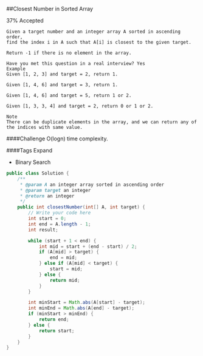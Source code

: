 ##Closest Number in Sorted Array

37% Accepted

	Given a target number and an integer array A sorted in ascending order,
	find the index i in A such that A[i] is closest to the given target.

	Return -1 if there is no element in the array.

	Have you met this question in a real interview? Yes
	Example
	Given [1, 2, 3] and target = 2, return 1.

	Given [1, 4, 6] and target = 3, return 1.

	Given [1, 4, 6] and target = 5, return 1 or 2.

	Given [1, 3, 3, 4] and target = 2, return 0 or 1 or 2.

	Note
	There can be duplicate elements in the array, and we can return any of the indices with same value.

####Challenge
O(logn) time complexity.

####Tags Expand
- Binary Search

```java
public class Solution {
    /**
     * @param A an integer array sorted in ascending order
     * @param target an integer
     * @return an integer
     */
    public int closestNumber(int[] A, int target) {
        // Write your code here
        int start = 0;
        int end = A.length - 1;
        int result;

        while (start + 1 < end) {
            int mid = start + (end - start) / 2;
            if (A[mid] > target) {
                end = mid;
            } else if (A[mid] < target) {
                start = mid;
            } else {
                return mid;
            }
        }

        int minStart = Math.abs(A[start] - target);
        int minEnd = Math.abs(A[end] - target);
        if (minStart > minEnd) {
            return end;
        } else {
            return start;
        }
    }
}

```
